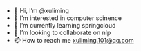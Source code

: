 - 👋 Hi, I’m @xuliming
- 👀 I’m interested in computer scinence
- 🌱 I’m currently learning springcloud
- 💞️ I’m looking to collaborate on nlp
- 📫 How to reach me xuliming.101@qq.com

<!---
tianming123/tianming123 is a ✨ special ✨ repository because its `README.md` (this file) appears on your GitHub profile.
You can click the Preview link to take a look at your changes.
--->
